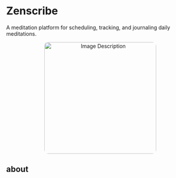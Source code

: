 # Zenscribe
A meditation platform for scheduling, tracking, and journaling daily meditations.  
<div align="center">
  <img src="https://drive.google.com/uc?id=1D2Cp3UKEJgPvcEmbzDQdCuj-imRUP5Th" alt="Image Description" style="border-radius: 10px; width: 300px;" >
</div>




## about
